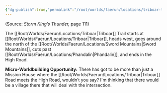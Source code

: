 ```yaml
---
{"dg-publish":true,"permalink":"/root/worlds/faerun/locations/triboar-trail/"}
---
```



(Source: *Storm King’s Thunder,* page 111)

The [[Root/Worlds/Faerun/Locations/Triboar\|Triboar]] Trail starts at [[Root/Worlds/Faerun/Locations/Triboar\|Triboar]], heads west, goes around the north of the [[Root/Worlds/Faerun/Locations/Sword Mountains\|Sword Mountains]], cuts past [[Root/Worlds/Faerun/Locations/Phandalin\|Phandalin]], and ends in the High Road.

**Micro-Worldbuilding Opportunity:** There has got to be more than just a Mission House where the [[Root/Worlds/Faerun/Locations/Triboar\|Triboar]] Road meets the High Road, wouldn’t you say? I'm thinking that there would be a village there that will deal with the intersection.
